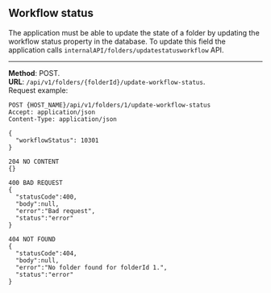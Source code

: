 ## Workflow status
The application must be able to update the state of a folder by updating the workflow 
status property in the database. To update this field the application calls
`internalAPI/folders/updatestatusworkflow` API.

---
__Method__: POST.  
__URL__: `/api/v1/folders/{folderId}/update-workflow-status`.  
Request example:

```http request
POST {HOST_NAME}/api/v1/folders/1/update-workflow-status
Accept: application/json 
Content-Type: application/json 

{
  "workflowStatus": 10301
}

204 NO CONTENT
{}

400 BAD REQUEST
{
  "statusCode":400,
  "body":null,
  "error":"Bad request",
  "status":"error"
}

404 NOT FOUND
{
  "statusCode":404,
  "body":null,
  "error":"No folder found for folderId 1.",
  "status":"error"
}
```
